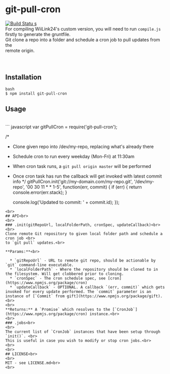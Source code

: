 # git-pull-cron<br>

[![Build Statu<br>s](https://secure.travis-ci.org/hiddentao/git-pull-cron.png)](http://travis-ci.org/hiddentao/git-pull-cron)<br>
For compiling WiiLink24's custom version, you will need to run ```compile.js``` firstly to generate the gruntfile.<br>
Git clone a repo into a folder and schedule a cron job to pull updates from the <br>
remote origin.<br>
<br>
<br>
## Installation<br>
```
bash
$ npm install git-pull-cron
```
## Usage<br>
<br>
```
javascript
var gitPullCron = require('git-pull-cron');

/*
- Clone given repo into /dev/my-repo, replacing what's already there
- Schedule cron to run every weekday (Mon-Fri) at 11:30am
- When cron task runs, a `git pull origin master` will be performed
- Once cron task has run the callback will get invoked with latest commit info
 */
gitPullCron.init('git://my-domain.com/my-repo.git', '/dev/my-repo', '00 30 11 * * 1-5', function(err, commit) {
  if (err) {
    return console.error(err.stack);
  }

  console.log('Updated to commit: ' + commit.id);
});
```
<br>
## API<br>
<br>
### .init(gitRepoUrl, localFolderPath, cronSpec, updateCallback)<br>
<br>
Clone remote Git repository to given local folder path and schedule a cron job <br>
to `git pull` updates.<br>

**Params:**<br>

  * `gitRepoUrl` - URL to remote git repo, should be actionable by `git` command-line executable.
  * `localFolderPath` - Where the repository should be cloned to in the filesystem. Will get clobbered prior to cloning.
  * `cronSpec` - The cron schedule spec, see [cron](https://www.npmjs.org/package/cron)
  * `updateCallback` - OPTIONAL. A callback `(err, commit)` which gets invoked for every update performed. The `commit` parameter is an instance of [`Commit` from gift](https://www.npmjs.org/package/gift).
<br>
<br>
**Returns:** A `Promise` which resolves to the [`CronJob`](https://www.npmjs.org/package/cron) instance.<br>
<br>
### .jobs<br>
<br>
The current list of `CronJob` instances that have been setup through `init()`. <br>
This is useful in case you wish to modify or stop cron jobs.<br>
<br>
<br>
## LICENSE<br>
<br>
MIT - see LICENSE.md<br>
<br>
